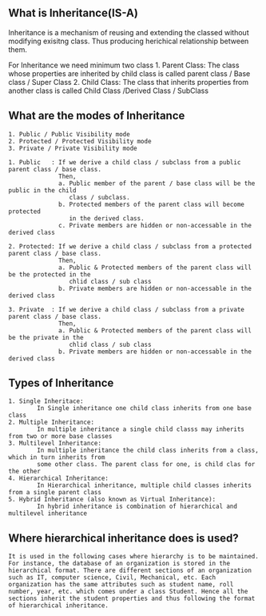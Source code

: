 ## What is Inheritance(IS-A)
  Inheritance is a mechanism of reusing and extending the classed without 
   modifying exisitng class. Thus producing herichical relationship between
   them.
   
   For Inheritance we need minimum two class
        1. Parent Class: The class whose properties are inherited by child class is called
                         parent class / Base class / Super Class 
        2. Child Class:  The class that inherits properties from another class is called 
                         Child Class /Derived Class / SubClass

## What are the modes of Inheritance
    1. Public / Public Visibility mode
    2. Protected / Protected Visibility mode
    3. Private / Private Visibility mode

    1. Public   : If we derive a child class / subclass from a public parent class / base class.
                  Then,
                  a. Public member of the parent / base class will be the public in the child 
                     class / subclass.
                  b. Protected members of the parent class will become protected
                     in the derived class.
                  c. Private members are hidden or non-accessable in the derived class

    2. Protected: If we derive a child class / subclass from a protected parent class / base class.
                  Then,
                  a. Public & Protected members of the parent class will be the protected in the
                     chlid class / sub class
                  b. Private members are hidden or non-accessable in the derived class
  
    3. Private  : If we derive a child class / subclass from a private parent class / base class.
                  Then,
                  a. Public & Protected members of the parent class will be the private in the
                     chlid class / sub class
                  b. Private members are hidden or non-accessable in the derived class

## Types of Inheritance
    1. Single Inheritace: 
            In Single inheritance one child class inherits from one base class
    2. Multiple Inheritance:
            In multiple inheritance a single child classs may inherits from two or more base classes
    3. Multilevel Inheritance:
            In multiple inheritance the child class inherits from a class, which in turn inherits from 
            some other class. The parent class for one, is child clas for the other
    4. Hierarchical Inheritance:
            In Hierarchical inheritance, multiple child classes inherits from a single parent class
    5. Hybrid Inheritance (also known as Virtual Inheritance):
            In hybrid inheritance is combination of hierarchical and multilevel inheritance

## Where hierarchical inheritance does is used?

    It is used in the following cases where hierarchy is to be maintained. For instance, the database of an organization is stored in the hierarchical format. There are different sections of an organization such as IT, computer science, Civil, Mechanical, etc. Each organization has the same attributes such as student name, roll number, year, etc. which comes under a class Student. Hence all the sections inherit the student properties and thus following the format of hierarchical inheritance.

